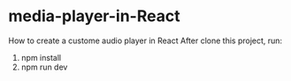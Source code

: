 # media-player-in-React
How to create a custome audio player in React
After clone this project, run:
1. npm install
2. npm run dev

